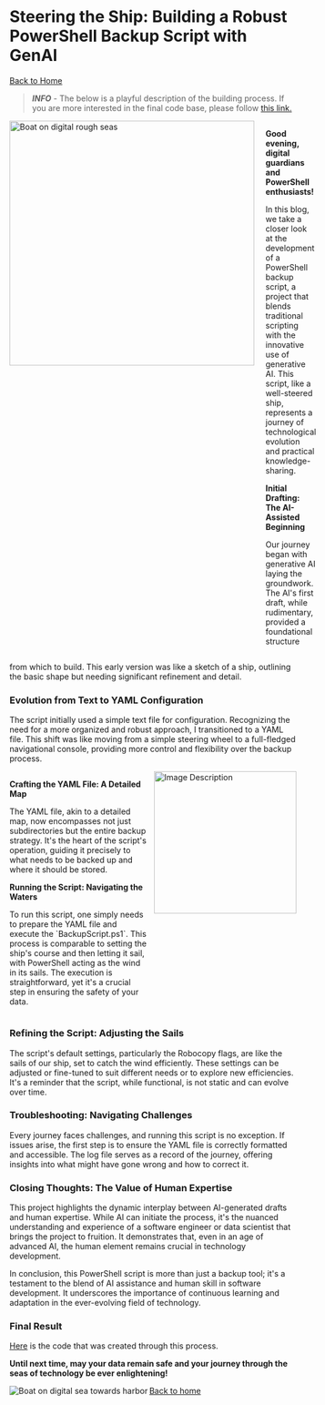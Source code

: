 # Steering the Ship: Building a Robust PowerShell Backup Script with GenAI

[Back to Home](index.md)

> ***INFO*** - The below is a playful description of the building process.
> If you are more interested in the final code base, please follow [this link.](https://github.com/jcstrydom/robocopy-scripting)


<div style="display: flex; justify-content: space-between; align-items: flex-start;">
    <img src="backup-images/DALL·E 2024-01-10 21.12.11-Boat_on_digital_rough_seas.png" alt="Boat on digital rough seas" style="margin-right: 20px; width: 430px; height: auto;">
    <div>
        <p><strong>Good evening, digital guardians and PowerShell enthusiasts!</strong></p>
        <p>
            In this blog, we take a closer look at the development of a PowerShell backup script, a project that blends traditional scripting with the innovative use of generative AI. This script, like a well-steered ship, represents a journey of technological evolution and practical knowledge-sharing.
        </p>
    <!-- </div>
    <div> -->
        <p><strong>Initial Drafting: The AI-Assisted Beginning</strong></p>
        <p>
            Our journey began with generative AI laying the groundwork. The AI's first draft, while rudimentary, provided a foundational structure
        </p>
    </div>
        

</div>



<!-- ### **Initial Drafting: The AI-Assisted Beginning** -->

<!-- Our journey began with generative AI laying the groundwork. The AI's first draft, while rudimentary, provided a foundational structure  -->
from which to build. This early version was like a sketch of a ship, outlining the basic shape but needing significant refinement and detail.

### **Evolution from Text to YAML Configuration**

The script initially used a simple text file for configuration. Recognizing the need for a more organized and robust approach, I transitioned to a YAML file. This shift was like moving from a simple steering wheel to a full-fledged navigational console, providing more control and flexibility over the backup process.

<div style="display: flex; align-items: flex-start; flex-direction: row-reverse;">
    <img src="backup-images/DALL·E 2024-01-10 21.54.39-Map_with_route.png" alt="Image Description" style="margin-left: 10px; width: 250px; height: auto;">
    <div>
        <p><strong>Crafting the YAML File: A Detailed Map</strong></p>
        <p>
            The YAML file, akin to a detailed map, now encompasses not just subdirectories but the entire backup strategy. It's the heart of the script's operation, guiding it precisely to what needs to be backed up and where it should be stored.
        </p>
        <p><strong>Running the Script: Navigating the Waters</strong></p>
        <p>
            To run this script, one simply needs to prepare the YAML file and execute the `BackupScript.ps1`. This process is comparable to setting the ship's course and then letting it sail, with PowerShell acting as the wind in its sails. The execution is straightforward, yet it's a crucial step in ensuring the safety of your data.
        </p>
    </div>
</div>

### **Refining the Script: Adjusting the Sails**

The script's default settings, particularly the Robocopy flags, are like the sails of our ship, set to catch the wind efficiently. These settings can be adjusted or fine-tuned to suit different needs or to explore new efficiencies. It's a reminder that the script, while functional, is not static and can evolve over time.

### **Troubleshooting: Navigating Challenges**

Every journey faces challenges, and running this script is no exception. If issues arise, the first step is to ensure the YAML file is correctly formatted and accessible. The log file serves as a record of the journey, offering insights into what might have gone wrong and how to correct it.

### **Closing Thoughts: The Value of Human Expertise**

This project highlights the dynamic interplay between AI-generated drafts and human expertise. While AI can initiate the process, it's the nuanced understanding and experience of a software engineer or data scientist that brings the project to fruition. It demonstrates that, even in an age of advanced AI, the human element remains crucial in technology development.

In conclusion, this PowerShell script is more than just a backup tool; it's a testament to the blend of AI assistance and human skill in software development. It underscores the importance of continuous learning and adaptation in the ever-evolving field of technology.

### Final Result

[Here](https://github.com/jcstrydom/robocopy-scripting) is the code that was created through this process.

**Until next time, may your data remain safe and your journey through the seas of technology be ever enlightening!**

<img align="left" src="backup-images\DALL·E 2024-01-10 21.14.42-Boat_on_digital_sea_towards_harbor.png" alt="Boat on digital sea towards harbor" />

[Back to home](index.md)